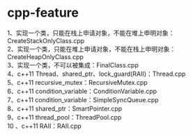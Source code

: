 # cpp-feature
1、实现一个类，只能在栈上申请对象，不能在堆上申明对象：CreateStackOnlyClass.cpp  
2、实现一个类，只能在堆上申请对象，不能在栈上申明对象：CreateHeapOnlyClass.cpp  
3、实现一个类，不可以被集成：FinalClass.cpp  
4、c++11 Thread、shared_ptr、lock_guard(RAII)：Thread.cpp  
5、c++11 recursive_mutex：RecursiveMutex.cpp  
6、c++11 condition_variable：ConditionVariable.cpp  
7、c++11 condition_variable：SimpleSyncQueue.cpp  
8、c++11 shared_ptr：SmartPointer.cpp  
9、c++11 thread_pool：ThreadPool.cpp  
10 、c++11 RAII：RAII.cpp  
